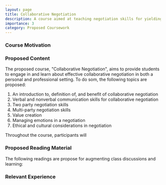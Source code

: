 ```yaml
---
layout: page
title: Collaborative Negotiation
description: A course aimed at teaching negotiation skills for yielding the best results
importance: 3
category: Proposed Coursework
---
```


### Course Motivation


### Proposed Content
The proposed course, "Collaborative Negotiation", aims to provide students to engage in and learn about effective collaborative negotiation in both a personal and professional setting. To do som, the following topics are proposed:
1. An introduction to, definition of, and benefit of collaborative negotiation
2. Verbal and nonverbal communication skills for collaborative negotiation
3. Two party negotiation skills
4. Multi-party negotiation skills
5. Value creation
6. Managing emotions in a negotiation
7. Ethical and cultural considerations in negotiation

Throughout the course, participants will 

### Proposed Reading Material

The following readings are propose for augmenting class discussions and learning: 

### Relevant Experience